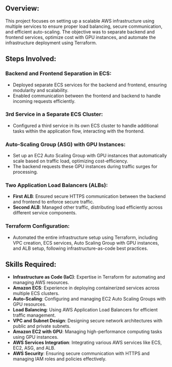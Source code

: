 <!-- @format -->

## Overview:

This project focuses on setting up a scalable AWS infrastructure using multiple services to ensure proper load balancing, secure communication, and efficient auto-scaling. The objective was to separate backend and frontend services, optimize cost with GPU instances, and automate the infrastructure deployment using Terraform.

## Steps Involved:

### Backend and Frontend Separation in ECS:

- Deployed separate ECS services for the backend and frontend, ensuring modularity and scalability.
- Enabled communication between the frontend and backend to handle incoming requests efficiently.

### 3rd Service in a Separate ECS Cluster:

- Configured a third service in its own ECS cluster to handle additional tasks within the application flow, interacting with the frontend.

### Auto-Scaling Group (ASG) with GPU Instances:

- Set up an EC2 Auto Scaling Group with GPU instances that automatically scale based on traffic load, optimizing cost-efficiency.
- The backend requests these GPU instances during traffic surges for processing.

### Two Application Load Balancers (ALBs):

- **First ALB**: Ensured secure HTTPS communication between the backend and frontend to enforce secure traffic.
- **Second ALB**: Managed other traffic, distributing load efficiently across different service components.

### Terraform Configuration:

- Automated the entire infrastructure setup using Terraform, including VPC creation, ECS services, Auto Scaling Group with GPU instances, and ALB setup, following infrastructure-as-code best practices.

## Skills Required:

- **Infrastructure as Code (IaC)**: Expertise in Terraform for automating and managing AWS resources.
- **Amazon ECS**: Experience in deploying containerized services across multiple ECS clusters.
- **Auto-Scaling**: Configuring and managing EC2 Auto Scaling Groups with GPU resources.
- **Load Balancing**: Using AWS Application Load Balancers for efficient traffic management.
- **VPC and Subnet Design**: Designing secure network architectures with public and private subnets.
- **Amazon EC2 with GPU**: Managing high-performance computing tasks using GPU instances.
- **AWS Services Integration**: Integrating various AWS services like ECS, EC2, ASG, and ALB.
- **AWS Security**: Ensuring secure communication with HTTPS and managing IAM roles and policies effectively.
